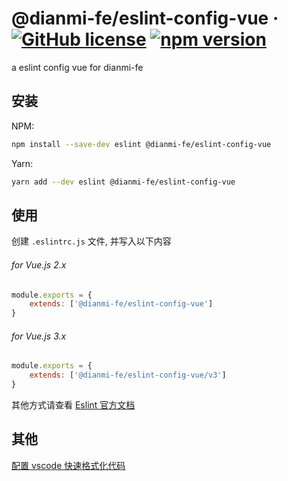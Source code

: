 # @dianmi-fe/eslint-config-vue &middot; [![GitHub license](https://img.shields.io/npm/l/@dianmi-fe/eslint-config-vue)](https://github.com/dianmi-fe/code-lint/tree/main/packages/eslint-config-vue/LICENSE) [![npm version](https://img.shields.io/npm/v/@dianmi-fe/eslint-config-vue)](https://www.npmjs.com/package/@dianmi-fe/eslint-config-vue)

a eslint config vue for dianmi-fe

## 安装

NPM:

```bash
npm install --save-dev eslint @dianmi-fe/eslint-config-vue
```

Yarn:

```bash
yarn add --dev eslint @dianmi-fe/eslint-config-vue
```

## 使用

创建 `.eslintrc.js` 文件, 并写入以下内容

###### for Vue.js 2.x

```js
module.exports = {
    extends: ['@dianmi-fe/eslint-config-vue']
}
```

###### for Vue.js 3.x

```js
module.exports = {
    extends: ['@dianmi-fe/eslint-config-vue/v3']
}
```

其他方式请查看 [Eslint 官方文档](https://eslint.org/docs/user-guide/configuring/configuration-files)

## 其他

[配置 vscode 快速格式化代码](https://github.com/dianmi-fe/code-lint/blob/main/docs/%E9%85%8D%E7%BD%AEvscode%E5%BF%AB%E9%80%9F%E6%A0%BC%E5%BC%8F%E5%8C%96%E4%BB%A3%E7%A0%81.md)

